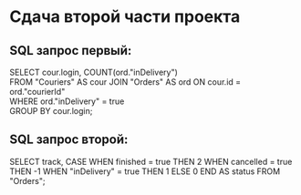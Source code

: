 # Сдача второй части проекта

## SQL запрос первый:
SELECT cour.login, COUNT(ord."inDelivery")  
FROM "Couriers" AS cour JOIN "Orders" AS ord ON cour.id = ord."courierId"  
WHERE ord."inDelivery" = true  
GROUP BY cour.login;

## SQL запрос второй:

SELECT 
    track, 
    CASE
        WHEN finished = true THEN 2
        WHEN cancelled = true THEN -1
        WHEN "inDelivery" = true THEN 1
        ELSE 0
    END AS status
FROM "Orders";
